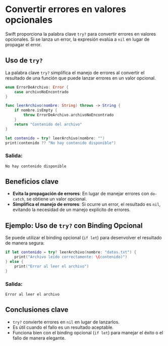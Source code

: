 # Convertir errores en valores opcionales

Swift proporciona la palabra clave `try?` para convertir errores en valores opcionales. Si se lanza un error, la expresión evalúa a `nil` en lugar de propagar el error.

## Uso de `try?`

La palabra clave `try?` simplifica el manejo de errores al convertir el resultado de una función que puede lanzar errores en un valor opcional.

```swift
enum ErrorDeArchivo: Error {
    case archivoNoEncontrado
}

func leerArchivo(nombre: String) throws -> String {
    if nombre.isEmpty {
        throw ErrorDeArchivo.archivoNoEncontrado
    }
    return "Contenido del archivo"
}

let contenido = try? leerArchivo(nombre: "")
print(contenido ?? "No hay contenido disponible")
```

### Salida:
```
No hay contenido disponible
```

## Beneficios clave
- **Evita la propagación de errores**: En lugar de manejar errores con `do-catch`, se obtiene un valor opcional.
- **Simplifica el manejo de errores**: Si ocurre un error, el resultado es `nil`, evitando la necesidad de un manejo explícito de errores.

## Ejemplo: Uso de `try?` con Binding Opcional

Se puede utilizar el binding opcional (`if let`) para desenvolver el resultado de manera segura:

```swift
if let contenido = try? leerArchivo(nombre: "datos.txt") {
    print("Archivo leído correctamente: \(contenido)")
} else {
    print("Error al leer el archivo")
}
```

### Salida:
```
Error al leer el archivo
```

## Conclusiones clave
- `try?` convierte errores en `nil` en lugar de lanzarlos.
- Es útil cuando el fallo es un resultado aceptable.
- Funciona bien con el binding opcional (`if let`) para manejar el éxito o el fallo de manera elegante.

